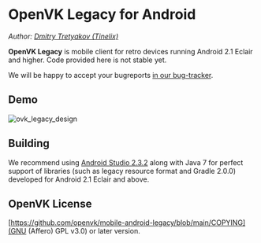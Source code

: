 # OpenVK Legacy for Android
_Author: [Dmitry Tretyakov (Tinelix)](https://github.com/tretdm)_

**OpenVK Legacy** is mobile client for retro devices running Android 2.1 Eclair and higher. Code provided here is not stable yet.

We will be happy to accept your bugreports [in our bug-tracker](https://github.com/openvk/mobile-android-legacy/projects/1).

## Demo
![ovk_legacy_design](https://user-images.githubusercontent.com/76806170/195755893-e8a6c49b-b69c-432d-811f-2c2fb91aeb4f.png)

## Building
We recommend using [Android Studio 2.3.2](https://developer.android.com/studio/archive) along with Java 7 for perfect support of libraries (such as legacy resource format and Gradle 2.0.0) developed for Android 2.1 Eclair and above.

## OpenVK License
[https://github.com/openvk/mobile-android-legacy/blob/main/COPYING](GNU (Affero) GPL v3.0) or later version.
